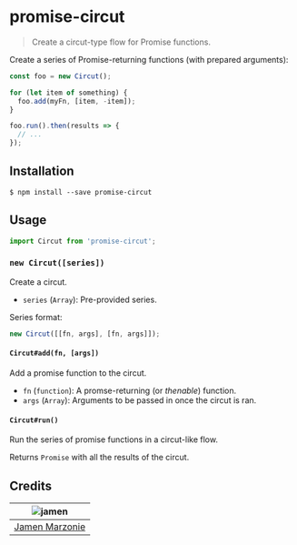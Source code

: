# promise-circut
> Create a circut-type flow for Promise functions.

Create a series of Promise-returning functions (with prepared arguments):
```javascript
const foo = new Circut();

for (let item of something) {
  foo.add(myFn, [item, -item]);
}

foo.run().then(results => {
  // ...
});
```

## Installation
```shell
$ npm install --save promise-circut
```

## Usage
```javascript
import Circut from 'promise-circut';
```
### `new Circut([series])`
Create a circut.
 - `series` (`Array`): Pre-provided series.

Series format:
```javascript
new Circut([[fn, args], [fn, args]]);
```
#### `Circut#add(fn, [args])`
Add a promise function to the circut.
 - `fn` (`function`): A promse-returning (or _thenable_) function.
 - `args` (`Array`): Arguments to be passed in once the circut is ran.

#### `Circut#run()`
Run the series of promise functions in a circut-like flow.

Returns `Promise` with all the results of the circut.

## Credits
| ![jamen][avatar] |
|:---:|
| [Jamen Marzonie][github] |

  [avatar]: https://avatars.githubusercontent.com/u/6251703?v=3&s=125
  [github]: https://github.com/jamen
